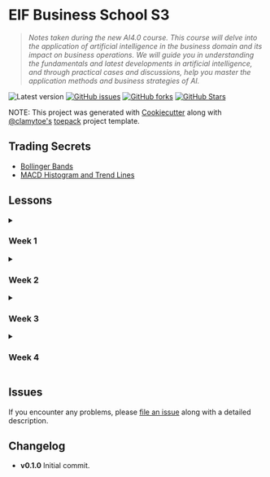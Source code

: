 # EIF Business School S3

> *Notes taken during the new AI4.0 course. This course will delve into the application of artificial intelligence in the business domain and its impact on business operations. We will guide you in understanding the fundamentals and latest developments in artificial intelligence, and through practical cases and discussions, help you master the application methods and business strategies of AI.*

![Latest version][latest-version]
[![GitHub issues][issues-image]][issues-url]
[![GitHub forks][fork-image]][fork-url]
[![GitHub Stars][stars-image]][stars-url]

NOTE: This project was generated with [Cookiecutter](https://github.com/audreyr/cookiecutter) along with [@clamytoe's](https://github.com/clamytoe) [toepack](https://github.com/clamytoe/toepack) project template.

## Trading Secrets

* [Bollinger Bands](bollinger_bands.md)
* [MACD Histogram and Trend Lines](macd.md)

## Lessons

<details>
  <summary><h3>Week 1</h3></summary>

* [20240129](notes/01/20240129.md)
* [20240130](notes/01/20240130.md)
* [20240131](notes/01/20240131.md)
* [20240201](notes/02/20240201.md)
* [20240202](notes/02/20240202.md)

</details>

<details>
  <summary><h3>Week 2</3></summary>

* [20240205](notes/02/20240205.md)
* [20240206](notes/02/20240206.md)
* [20240207](notes/02/20240207.md)
* [20240208](notes/02/20240208.md)
* [20240209](notes/02/20240209.md)

</details>

<details>
  <summary><h3>Week 3</h3></summary>

* [20240212](notes/02/20240212.md)
* [20240213](notes/02/20240213.md)
* [20240214](notes/02/20240214.md)
* [20240215](notes/02/20240215.md)
* [20240216](notes/02/20240216.md)

</details>

<details>
  <summary><h3> Week 4</h3></summary>

* [20240219](notes/02/20240219.md)
* [20240220](notes/02/20240220.md)
* [20240221](notes/02/20240221.md)
* [20240222](notes/02/20240222.md)
* [20240223](notes/02/20240223.md)

</details>

## Issues

If you encounter any problems, please [file an issue](https://github.com/clamytoe/toepack/issues) along with a detailed description.

## Changelog

* **v0.1.0** Initial commit.

[latest-version]:https://img.shields.io/badge/version-0.1.0-blue.svg
[issues-image]:https://img.shields.io/github/issues/clamytoe/eif.svg
[issues-url]:https://github.com/clamytoe/eif/issues
[fork-image]:https://img.shields.io/github/forks/clamytoe/eif.svg
[fork-url]:https://github.com/clamytoe/eif/network
[stars-image]:https://img.shields.io/github/stars/clamytoe/eif.svg
[stars-url]:https://github.com/clamytoe/eif/stargazers

